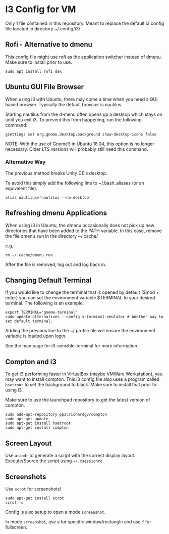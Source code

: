 # I3 Config for VM
Only 1 file contained in this repository.
Meant to replace the default i3 config file located in directory ~/.config/i3/

## Rofi - Alternative to dmenu
This config file might use rofi as the application switcher instead of dmenu.
Make sure to install prior to use.
```
sudo apt install rofi dex
```

## Ubuntu GUI File Browser
When using i3 with Ubuntu, there may come a time when you need a GUI based browser. Typically the default browser is nautilus.

Starting nautilus from the d-menu often opens up a desktop which stays on until you exit i3. To prevent this from happening, run the following command:
```
gsettings set org.gnome.desktop.background show-desktop-icons false
```
NOTE: With the use of Gnome3 in Ubuntu 18.04, this option is no longer necessary. Older LTS versions will probably still need this command.

### Alternative Way
The previous method breaks Unity DE's desktop.

To avoid this simply add the following line to ~/.bash_aliases (or an equivalent file).
```
alias nautilus='nautilus --no-desktop'
```

## Refreshing dmenu Applications
When using i3 in Ubuntu, the dmenu occasionally does not pick up new directories that have been added to the PATH variable. In this case, remove the file dmenu\_run in the directory ~/.cache/

e.g.
```
rm ~/.cache/dmenu_run
```
After the file is removed, log out and log back in.

## Changing Default Terminal
If you would like to change the terminal that is opened by default ($mod + enter) you can set the environment variable $TERMINAL to your desired terminal. The following is an example.
```
export TERMINAL="gnome-terminal"
sudo update-alternatives --config x-terminal-emulator # Another way to set default terminal.
```
Adding the previous line to the ~/.profile file will ensure the environment variable is loaded upon login.

See the man page for i3-sensible-terminal for more information.

## Compton and i3
To get i3 performing faster in VirtualBox (maybe VMWare Workstation), you may want to install compton. This i3 config file also uses a program called `hsetroot` to set the background to black. Make sure to install that prior to using i3.

Make sure to use the launchpad repository to get the latest version of compton.
```
sudo add-apt-repository ppa:richardgv/compton
sudo apt-get update
sudo apt-get install hsetroot
sudo apt-get install compton
```

## Screen Layout
Use `arandr` to generate a script with the correct display layout.
Execute/Source the script using `~/.xsessionrc`.

## Screenshots
Use `scrot` for screenshots!
```
sudo apt-get install scrot
scrot -s
```
Config is also setup to open a mode `screenshot`.

In mode `screenshot`, use `w` for specific window/rectangle and use `f` for
fullscreen.
